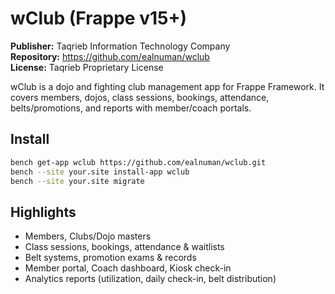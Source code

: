 # wClub (Frappe v15+)

**Publisher:** Taqrieb Information Technology Company  
**Repository:** https://github.com/ealnuman/wclub  
**License:** Taqrieb Proprietary License

wClub is a dojo and fighting club management app for Frappe Framework.
It covers members, dojos, class sessions, bookings, attendance, belts/promotions, and reports with member/coach portals.

## Install
```bash
bench get-app wclub https://github.com/ealnuman/wclub.git
bench --site your.site install-app wclub
bench --site your.site migrate
```

## Highlights
- Members, Clubs/Dojo masters
- Class sessions, bookings, attendance & waitlists
- Belt systems, promotion exams & records
- Member portal, Coach dashboard, Kiosk check-in
- Analytics reports (utilization, daily check-in, belt distribution)
